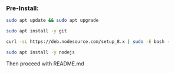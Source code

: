 ### Pre-Install:

```bash
sudo apt update && sudo apt upgrade

sudo apt install -y git

curl -sL https://deb.nodesource.com/setup_8.x | sudo -E bash -

sudo apt install -y nodejs
```



Then proceed with README.md
